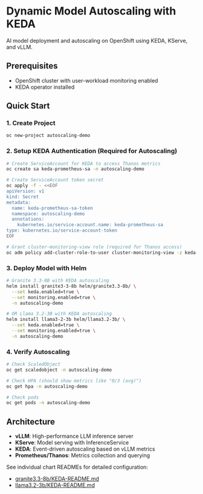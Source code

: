 # Dynamic Model Autoscaling with KEDA

AI model deployment and autoscaling on OpenShift using KEDA, KServe, and vLLM.

## Prerequisites

- OpenShift cluster with user-workload monitoring enabled
- KEDA operator installed

## Quick Start

### 1. Create Project

```bash
oc new-project autoscaling-demo
```

### 2. Setup KEDA Authentication (Required for Autoscaling)

```bash
# Create ServiceAccount for KEDA to access Thanos metrics
oc create sa keda-prometheus-sa -n autoscaling-demo

# Create ServiceAccount token secret
oc apply -f - <<EOF
apiVersion: v1
kind: Secret
metadata:
  name: keda-prometheus-sa-token
  namespace: autoscaling-demo
  annotations:
    kubernetes.io/service-account.name: keda-prometheus-sa
type: kubernetes.io/service-account-token
EOF

# Grant cluster-monitoring-view role (required for Thanos access)
oc adm policy add-cluster-role-to-user cluster-monitoring-view -z keda-prometheus-sa -n autoscaling-demo
```

### 3. Deploy Model with Helm

```bash
# Granite 3.3-8B with KEDA autoscaling
helm install granite3-3-8b helm/granite3.3-8b/ \
  --set keda.enabled=true \
  --set monitoring.enabled=true \
  -n autoscaling-demo

# OR Llama 3.2-3B with KEDA autoscaling
helm install llama3-2-3b helm/llama3.2-3b/ \
  --set keda.enabled=true \
  --set monitoring.enabled=true \
  -n autoscaling-demo
```

### 4. Verify Autoscaling

```bash
# Check ScaledObject
oc get scaledobject -n autoscaling-demo

# Check HPA (should show metrics like "0/3 (avg)")
oc get hpa -n autoscaling-demo

# Check pods
oc get pods -n autoscaling-demo
```

## Architecture

- **vLLM**: High-performance LLM inference server
- **KServe**: Model serving with InferenceService
- **KEDA**: Event-driven autoscaling based on vLLM metrics
- **Prometheus/Thanos**: Metrics collection and querying

See individual chart READMEs for detailed configuration:
- [granite3.3-8b/KEDA-README.md](helm/granite3.3-8b/KEDA-README.md)
- [llama3.2-3b/KEDA-README.md](helm/llama3.2-3b/KEDA-README.md)